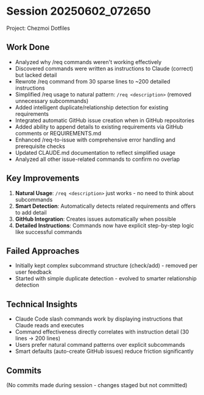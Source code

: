 # Session 20250602_072650
Project: Chezmoi Dotfiles

## Work Done
- Analyzed why /req commands weren't working effectively
- Discovered commands were written as instructions to Claude (correct) but lacked detail
- Rewrote /req command from 30 sparse lines to ~200 detailed instructions
- Simplified /req usage to natural pattern: `/req <description>` (removed unnecessary subcommands)
- Added intelligent duplicate/relationship detection for existing requirements
- Integrated automatic GitHub issue creation when in GitHub repositories
- Added ability to append details to existing requirements via GitHub comments or REQUIREMENTS.md
- Enhanced /req-to-issue with comprehensive error handling and prerequisite checks
- Updated CLAUDE.md documentation to reflect simplified usage
- Analyzed all other issue-related commands to confirm no overlap

## Key Improvements
1. **Natural Usage**: `/req <description>` just works - no need to think about subcommands
2. **Smart Detection**: Automatically detects related requirements and offers to add detail
3. **GitHub Integration**: Creates issues automatically when possible
4. **Detailed Instructions**: Commands now have explicit step-by-step logic like successful commands

## Failed Approaches
- Initially kept complex subcommand structure (check/add) - removed per user feedback
- Started with simple duplicate detection - evolved to smarter relationship detection

## Technical Insights
- Claude Code slash commands work by displaying instructions that Claude reads and executes
- Command effectiveness directly correlates with instruction detail (30 lines → 200 lines)
- Users prefer natural command patterns over explicit subcommands
- Smart defaults (auto-create GitHub issues) reduce friction significantly

## Commits
(No commits made during session - changes staged but not committed)